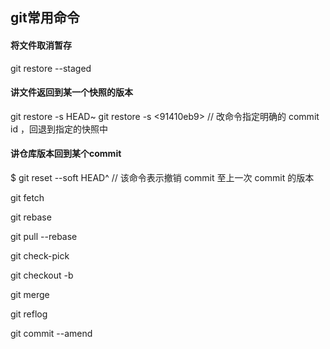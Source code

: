 ## git常用命令

#### 将文件取消暂存
git restore --staged

#### 讲文件返回到某一个快照的版本
git restore -s HEAD~ <file>
git restore -s <91410eb9>  <file>  // 改命令指定明确的 commit id ，回退到指定的快照中

#### 讲仓库版本回到某个commit
$ git reset --soft HEAD^  // 该命令表示撤销 commit 至上一次 commit 的版本



git fetch

git rebase

git pull --rebase

git check-pick

git checkout -b

git merge

git reflog

git commit --amend



